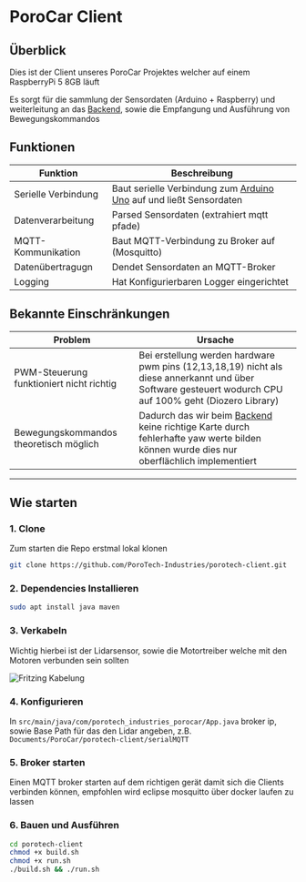 # PoroCar Client

## Überblick

Dies ist der Client unseres PoroCar Projektes welcher auf einem RaspberryPi 5 8GB läuft

Es sorgt für die sammlung der Sensordaten (Arduino + Raspberry) und weiterleitung an das [Backend](https://github.com/PoroTech-Industries/porotech-backend), sowie die Empfangung und Ausführung von Bewegungskommandos


## Funktionen

| Funktion            | Beschreibung                                                                                                                   |
|---------------------|--------------------------------------------------------------------------------------------------------------------------------|
| Serielle Verbindung | Baut serielle Verbindung zum [Arduino Uno](https://github.com/PoroTech-Industries/porotech-embedded) auf und ließt Sensordaten |
| Datenverarbeitung   | Parsed Sensordaten (extrahiert mqtt pfade)                                                                                     |
| MQTT-Kommunikation  | Baut MQTT-Verbindung zu Broker auf (Mosquitto)                                                                                 |
| Datenübertragugn    | Dendet Sensordaten an MQTT-Broker                                                                                              |
| Logging             | Hat Konfigurierbaren Logger eingerichtet                                                                                       |

## Bekannte Einschränkungen

| Problem                                  | Ursache                                                                                                                                                                                           |
|------------------------------------------|---------------------------------------------------------------------------------------------------------------------------------------------------------------------------------------------------|
| PWM-Steuerung funktioniert nicht richtig | Bei erstellung werden hardware pwm pins (12,13,18,19) nicht als diese annerkannt und über Software gesteuert wodurch CPU auf 100% geht (Diozero Library)                                          |
| Bewegungskommandos theoretisch möglich   | Dadurch das wir beim [Backend](https://github.com/PoroTech-Industries/porotech-backend) keine richtige Karte durch fehlerhafte yaw werte bilden können wurde dies nur oberflächlich implementiert |

---

## Wie starten

### 1. Clone

Zum starten die Repo erstmal lokal klonen

```bash
git clone https://github.com/PoroTech-Industries/porotech-client.git
```

### 2. Dependencies Installieren

```bash
sudo apt install java maven 
```

### 3. Verkabeln

Wichtig hierbei ist der Lidarsensor, sowie die Motortreiber welche mit den Motoren verbunden sein sollten

![Fritzing Kabelung](https://raw.githubusercontent.com/PoroTech-Industries/porotech-documentation/master/porotech-embedded/pinout.png)

### 4. Konfigurieren

In `src/main/java/com/porotech_industries_porocar/App.java` broker ip, sowie Base Path für das den Lidar angeben, z.B. `Documents/PoroCar/porotech-client/serialMQTT`

### 5. Broker starten

Einen MQTT broker starten auf dem richtigen gerät damit sich die Clients verbinden können, empfohlen wird eclipse mosquitto über docker laufen zu lassen

### 6. Bauen und Ausführen

```bash
cd porotech-client
chmod +x build.sh
chmod +x run.sh
./build.sh && ./run.sh
```